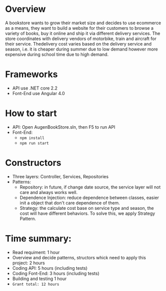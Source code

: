 # Overview 
A bookstore wants to grow their market size and decides to use ecommerce as a means, they want to build a
website for their customers to browse a variety of books, buy it online and ship it via different delivery
services. The store coordinates with delivery vendors of motorbike, train and aircraft for their service. Thedelivery cost varies based on the delivery service and season, i.e. it is cheaper during summer due to low demand however more expensive during school time due to high demand.
# Frameworks 
* API use .NET core 2.2
* Font-End use Angular 4.0
# How to start
* API: Open AugenBookStore.sln, then F5 to run API
* Font-End: 
    * `npm install`
    * `npm run start`

# Constructors 
* Three layers: Controller, Services, Repositories
* Patterns:
    * Repository: in future, if change date source, the service layer will not care and always works well.
    * Dependence Injection: reduce dependence between classes, easier init a object that don't care dependence of them.
    * Strategy: the calculate cost base on service type and season, the cost will have different behaviors. To solve this, we apply Strategy Pattern.

# Time summary:
* Read requiment: 1 hour
* Overview and decide patterns, structors whick need to apply this project: 2 hours
* Coding API: 5 hours (including tests)
* Coding Font-End: 3 hours (including tests)
* Building and testing 1 hour
* ```Grant total: 12 hours```

